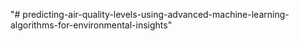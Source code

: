 "# predicting-air-quality-levels-using-advanced-machine-learning-algorithms-for-environmental-insights" 
